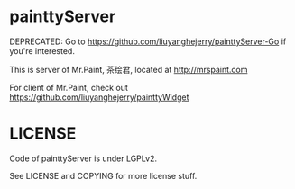 painttyServer
=============

DEPRECATED: Go to https://github.com/liuyanghejerry/painttyServer-Go if you're interested.

This is server of Mr.Paint, 茶绘君, located at http://mrspaint.com

For client of Mr.Paint, check out https://github.com/liuyanghejerry/painttyWidget

LICENSE
=======

Code of painttyServer is under LGPLv2.

See LICENSE and COPYING for more license stuff.

